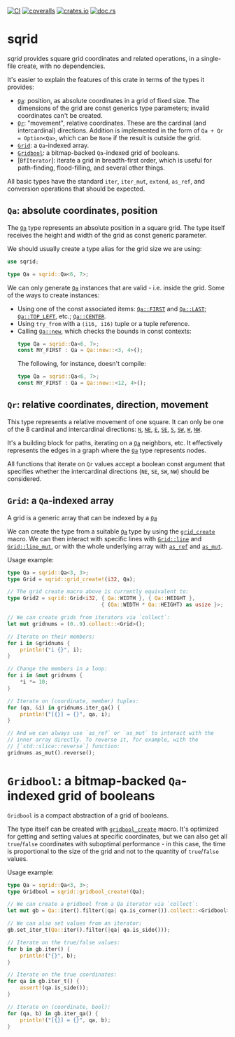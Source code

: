 [![CI](https://github.com/lpenz/sqrid/actions/workflows/ci.yml/badge.svg)](https://github.com/lpenz/sqrid/actions/workflows/ci.yml)
[![coveralls](https://coveralls.io/repos/github/lpenz/sqrid/badge.svg?branch=main)](https://coveralls.io/github/lpenz/sqrid?branch=main)
[![crates.io](https://img.shields.io/crates/v/sqrid)](https://crates.io/crates/sqrid)
[![doc.rs](https://docs.rs/sqrid/badge.svg)](https://docs.rs/sqrid)

# sqrid

*sqrid* provides square grid coordinates and related operations,
in a single-file create, with no dependencies.

It's easier to explain the features of this crate in terms of the
types it provides:
- [`Qa`]: position, as absolute coordinates in a grid of fixed
  size. The dimensions of the grid are const generics type
  parameters; invalid coordinates can't be created.
- [`Qr`]: "movement", relative coordinates. These are the cardinal
  (and intercardinal) directions.
  Addition is implemented in the form of `Qa + Qr = Option<Qa>`,
  which can be `None` if the result is outside the grid.
- [`Grid`]: a `Qa`-indexed array.
- [`Gridbool`]: a bitmap-backed `Qa`-indexed grid of booleans.
- [`BfIterator`]: iterate a grid in breadth-first order, which is
  useful for path-finding, flood-filling, and several other
  things.

All basic types have the standard `iter`, `iter_mut`, `extend`,
`as_ref`, and conversion operations that should be expected.

## `Qa`: absolute coordinates, position

The [`Qa`] type represents an absolute position in a square
grid. The type itself receives the height and width of the grid as
const generic parameter.

We should usually create a type alias for the grid size we are using:

```rust
use sqrid;

type Qa = sqrid::Qa<6, 7>;
```

We can only generate [`Qa`] instances that are valid - i.e. inside
the grid. Some of the ways to create instances:
- Using one of the const associated items: [`Qa::FIRST`] and
  [`Qa::LAST`]; [`Qa::TOP_LEFT`], etc.; [`Qa::CENTER`].
- Using `try_from` with a `(i16, i16)` tuple or a tuple reference.
- Calling [`Qa::new`], which checks the bounds in const contexts:
  ```rust
  type Qa = sqrid::Qa<6, 7>;
  const MY_FIRST : Qa = Qa::new::<3, 4>();
  ```
  The following, for instance, doesn't compile:
  ```rust
  type Qa = sqrid::Qa<6, 7>;
  const MY_FIRST : Qa = Qa::new::<12, 4>();
  ```

## `Qr`: relative coordinates, direction, movement

This type represents a relative movement of one square. It can
only be one of the 8 cardinal and intercardinal directions:
[`N`](`Qr::N`), [`NE`](`Qr::NE`), [`E`](`Qr::E`),
[`SE`](`Qr::SE`), [`S`](`Qr::S`), [`SW`](`Qr::SW`),
[`W`](`Qr::W`), [`NW`](`Qr::NW`).

It's a building block for paths, iterating on a [`Qa`] neighbors,
etc. It effectively represents the edges in a graph where the
[`Qa`] type represents nodes.

All functions that iterate on `Qr` values accept a boolean const
argument that specifies whether the intercardinal directions
(`NE`, `SE`, `SW`, `NW`) should be considered.

## `Grid`: a `Qa`-indexed array

A grid is a generic array that can be indexed by a [`Qa`]

We can create the type from a suitable [`Qa`] type by using the
[`grid_create`] macro. We can then interact with specific lines
with [`Grid::line`] and [`Grid::line_mut`], or with the whole
underlying array with [`as_ref`](std::convert::AsRef) and
[`as_mut`](std::convert::AsMut).

Usage example:

```rust
type Qa = sqrid::Qa<3, 3>;
type Grid = sqrid::grid_create!(i32, Qa);

// The grid create macro above is currently equivalent to:
type Grid2 = sqrid::Grid<i32, { Qa::WIDTH }, { Qa::HEIGHT },
                              { (Qa::WIDTH * Qa::HEIGHT) as usize }>;

// We can create grids from iterators via `collect`:
let mut gridnums = (0..9).collect::<Grid>();

// Iterate on their members:
for i in &gridnums {
    println!("i {}", i);
}

// Change the members in a loop:
for i in &mut gridnums {
    *i *= 10;
}

// Iterate on (coordinate, member) tuples:
for (qa, &i) in gridnums.iter_qa() {
    println!("[{}] = {}", qa, i);
}

// And we can always use `as_ref` or `as_mut` to interact with the
// inner array directly. To reverse it, for example, with the
// [`std::slice::reverse`] function:
gridnums.as_mut().reverse();
```

# `Gridbool`: a bitmap-backed `Qa`-indexed grid of booleans

`Gridbool` is a compact abstraction of a grid of booleans.

The type itself can be created with [`gridbool_create`] macro.
It's optimized for getting and setting values at specific
coordinates, but we can also get all `true`/`false` coordinates
with suboptimal performance - in this case, the time is
proportional to the size of the grid and not to the quantity of
`true`/`false` values.

Usage example:

```rust
type Qa = sqrid::Qa<3, 3>;
type Gridbool = sqrid::gridbool_create!(Qa);

// We can create a gridbool from a Qa iterator via `collect`:
let mut gb = Qa::iter().filter(|qa| qa.is_corner()).collect::<Gridbool>();

// We can also set values from an iterator:
gb.set_iter_t(Qa::iter().filter(|qa| qa.is_side()));

// Iterate on the true/false values:
for b in gb.iter() {
    println!("{}", b);
}

// Iterate on the true coordinates:
for qa in gb.iter_t() {
    assert!(qa.is_side());
}

// Iterate on (coordinate, bool):
for (qa, b) in gb.iter_qa() {
    println!("[{}] = {}", qa, b);
}
```


[`Qa`]: https://docs.rs/sqrid/0/sqrid/_sqrid/struct.Qa.html
[`Qa::FIRST`]: https://docs.rs/sqrid/0/sqrid/_sqrid/struct.Qa.html#associatedconstant.FIRST
[`Qa::LAST`]: https://docs.rs/sqrid/0/sqrid/_sqrid/struct.Qa.html#associatedconstant.LAST
[`Qa::TOP_LEFT`]: https://docs.rs/sqrid/0/sqrid/_sqrid/struct.Qa.html#associatedconstant.TOP_LEFT
[`Qa::CENTER`]: https://docs.rs/sqrid/0/sqrid/_sqrid/struct.Qa.html#associatedconstant.CENTER
[`Qa::new`]: https://docs.rs/sqrid/0/sqrid/_sqrid/struct.Qa.html#method.new
[`Qa::iter`]: https://docs.rs/sqrid/0/sqrid/_sqrid/struct.Qa.html#method.iter
[`Qr`]: https://docs.rs/sqrid/0/sqrid/_sqrid/enum.Qr.html
[`Qr::iter`]: https://docs.rs/sqrid/0/sqrid/_sqrid/enum.Qr.html#method.iter
[`Qr::N`]: https://docs.rs/sqrid/0/sqrid/_sqrid/enum.Qr.html#variant.N
[`Qr::NE`]: https://docs.rs/sqrid/0/sqrid/_sqrid/enum.Qr.html#variant.NE
[`Qr::E`]: https://docs.rs/sqrid/0/sqrid/_sqrid/enum.Qr.html#variant.E
[`Qr::SE`]: https://docs.rs/sqrid/0/sqrid/_sqrid/enum.Qr.html#variant.SE
[`Qr::S`]: https://docs.rs/sqrid/0/sqrid/_sqrid/enum.Qr.html#variant.S
[`Qr::SW`]: https://docs.rs/sqrid/0/sqrid/_sqrid/enum.Qr.html#variant.SW
[`Qr::W`]: https://docs.rs/sqrid/0/sqrid/_sqrid/enum.Qr.html#variant.W
[`Qr::NW`]: https://docs.rs/sqrid/0/sqrid/_sqrid/enum.Qr.html#variant.NW
[`Grid`]: https://docs.rs/sqrid/0/sqrid/_sqrid/struct.Grid.html
[`grid_create`]: https://docs.rs/sqrid/0/sqrid/macro.grid_create.html
[`Grid::line`]: https://docs.rs/sqrid/0/sqrid/_sqrid/struct.Grid.html#method.line
[`Grid::line_mut`]: https://docs.rs/sqrid/0/sqrid/_sqrid/struct.Grid.html#method.line_mut
[`Gridbool`]: https://docs.rs/sqrid/0/sqrid/_sqrid/struct.Gridbool.html
[`gridbool_create`]: https://docs.rs/sqrid/0/sqrid/macro.gridbool_create.html

